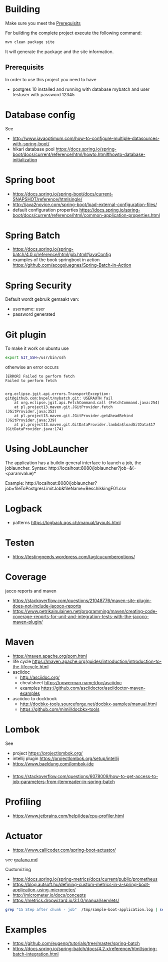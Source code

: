 # Building
Make sure you meet the [Prerequisits](##Prerequisits)

For building the complete project execute the following command:
```bash
mvn clean package site
```
It will generate the package and the site information.
## Prerequisits
In order to use this project you need to have
- postgres 10 installed and running with database mybatch and user testuser with password 12345

# Database config
See 
- http://www.javaoptimum.com/how-to-configure-multiple-datasources-with-spring-boot/
- hikari database pool https://docs.spring.io/spring-boot/docs/current/reference/html/howto.html#howto-database-initialization

# Spring boot
- https://docs.spring.io/spring-boot/docs/current-SNAPSHOT/reference/htmlsingle/
- http://java2novice.com/spring-boot/load-external-configuration-files/
- default configuration properties https://docs.spring.io/spring-boot/docs/current/reference/html/common-application-properties.html

# Spring Batch
- https://docs.spring.io/spring-batch/4.0.x/reference/html/job.html#javaConfig
- examples of the book springboot in action https://github.com/acogoluegnes/Spring-Batch-in-Action

# Spring Security
Default wordt gebruik gemaakt van:
- username: user
- password generated
# Git plugin
To make it work on ubuntu use
```bash
export GIT_SSH=/usr/bin/ssh
```
otherwise an error occurs
```
[ERROR] Failed to perform fetch
Failed to perform fetch


org.eclipse.jgit.api.errors.TransportException: git@github.com:bvpelt/mybatch.git: USERAUTH fail
    at org.eclipse.jgit.api.FetchCommand.call (FetchCommand.java:254)
    at pl.project13.maven.git.JGitProvider.fetch (JGitProvider.java:352)
    at pl.project13.maven.git.JGitProvider.getAheadBehind (JGitProvider.java:339)
    at pl.project13.maven.git.GitDataProvider.lambda$loadGitData$17 (GitDataProvider.java:174)
```
# Using JobLauncher
The application has a buildin general interface to launch a job, the joblauncher.
Syntax: http://localhost:8080/joblauncher?job=<name>&(<paramname>=<paramvalue)*

Example:
http://localhost:8080/joblauncher?job=fileToPostgresLimitJob&fileName=BeschikkingF01.csv

# Logback
- patterns https://logback.qos.ch/manual/layouts.html

# Testen
- https://testingneeds.wordpress.com/tag/cucumberoptions/

# Coverage
jacco reports and maven
- https://stackoverflow.com/questions/21048776/maven-site-plugin-does-not-include-jacoco-reports
- https://www.petrikainulainen.net/programming/maven/creating-code-coverage-reports-for-unit-and-integration-tests-with-the-jacoco-maven-plugin/

# Maven
- https://maven.apache.org/pom.html 
- life cycle https://maven.apache.org/guides/introduction/introduction-to-the-lifecycle.html
- asciidoc
    - http://asciidoc.org/ 
    - cheatsheet https://powerman.name/doc/asciidoc
    - examples https://github.com/asciidoctor/asciidoctor-maven-examples
- asciidoc to dockbook 
    - http://docbkx-tools.sourceforge.net/docbkx-samples/manual.html
    - https://github.com/mimil/docbkx-tools

# Lombok
See 
- project https://projectlombok.org/
- intellij plugin https://projectlombok.org/setup/intellij
- https://www.baeldung.com/lombok-ide 

###
- https://stackoverflow.com/questions/6078009/how-to-get-access-to-job-parameters-from-itemreader-in-spring-batch

# Profiling
- https://www.jetbrains.com/help/idea/cpu-profiler.html

# Actuator
- https://www.callicoder.com/spring-boot-actuator/

see [grafana.md](grafana.md)

Customizing 
- https://docs.spring.io/spring-metrics/docs/current/public/prometheus
- https://blog.autsoft.hu/defining-custom-metrics-in-a-spring-boot-application-using-micrometer/
- http://micrometer.io/docs/concepts
- https://metrics.dropwizard.io/3.1.0/manual/servlets/

```bash
grep "15 Step after chunk - job"  /tmp/sample-boot-application.log | sed -e 's/.\{180\}//'
```

# Examples
- https://github.com/eugenp/tutorials/tree/master/spring-batch
- https://docs.spring.io/spring-batch/docs/4.2.x/reference/html/spring-batch-integration.html
